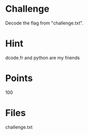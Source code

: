 # Challenge
Decode the flag from "challenge.txt".

# Hint
dcode.fr and python are my friends

# Points
100

# Files
challenge.txt

